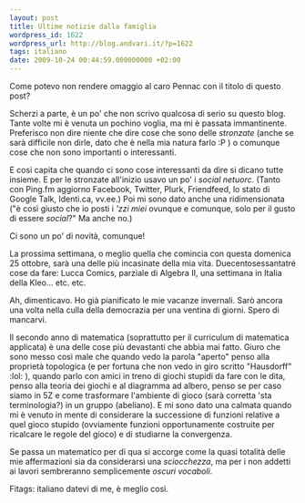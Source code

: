 ```yaml
---
layout: post
title: Ultime notizie dalla famiglia
wordpress_id: 1622
wordpress_url: http://blog.andvari.it/?p=1622
tags: italiano
date: 2009-10-24 00:44:59.000000000 +02:00
---
```

Come potevo non rendere omaggio al caro Pennac con il titolo di questo post?

Scherzi a parte, è un po' che non scrivo qualcosa di serio su questo blog. Tante volte mi è venuta un pochino voglia, ma mi è passata immantinente. Preferisco non dire niente che dire cose che sono delle <em>stronzate</em> (anche se sarà difficile non dirle, dato che è nella mia natura farlo :P ) o comunque cose che non sono importanti o interessanti.

E così capita che quando ci sono cose interessanti da dire si dicano tutte insieme. E per le stronzate all'inizio usavo un po' i <em>social netuorc</em>. (Tanto con Ping.fm aggiorno Facebook, Twitter, Plurk, Friendfeed, lo stato di Google Talk, Identi.ca, vv.ee.) Poi mi sono dato anche una ridimensionata ("è così giusto che io posti i <em>'zzi miei</em> ovunque e comunque, solo per il gusto di essere <em>social</em>?" Ma anche no.)

Ci sono un po' di novità, comunque!

La prossima settimana, o meglio quella che comincia con questa domenica 25 ottobre, sarà una delle più incasinate della mia vita. Duecentosessantatré cose da fare: Lucca Comics, parziale di Algebra II, una settimana in Italia della Kleo... etc. etc.

Ah, dimenticavo. Ho già pianificato le mie vacanze invernali. Sarò ancora una volta nella culla della democrazia per una ventina di giorni. Spero di mancarvi.

Il secondo anno di matematica (soprattutto per il curriculum di matematica applicata) è una delle cose più devastanti che abbia mai fatto. Giuro che sono messo così male che quando vedo la parola "aperto" penso alla proprietà topologica (e per fortuna che non vedo in giro scritto "Hausdorff" :lol: ), quando parlo con amici in treno di giochi stupidi da fare con le dita, penso alla teoria dei giochi e al diagramma ad albero, penso se per caso siamo in 5Z e come trasformare l'ambiente di gioco (sarà corretta 'sta terminologia?) in un gruppo (abeliano). E mi sono dato una calmata quando mi è venuto in mente di considerare la successione di funzioni relative a quel gioco stupido (ovviamente funzioni opportunamente costruite per ricalcare le regole del gioco) e di studiarne la convergenza.

Se passa un matematico per di qua si accorge come la quasi totalità delle mie affermazioni sia da considerarsi una <em>sciocchezza</em>, ma per i non addetti ai lavori sembreranno semplicemente <em>oscuri vocaboli</em>.

Fitags: italiano
datevi di me, è meglio così.
